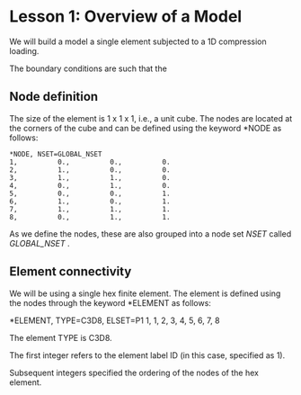# Lesson 1: Overview of a Model

We will build a model a single element subjected to a 1D compression loading.

The boundary conditions are such that the 


## Node definition

The size of the element is 1 x 1 x 1, i.e., a unit cube. The nodes are located at the corners of the cube and can be defined using the keyword *NODE as follows:

	*NODE, NSET=GLOBAL_NSET
	1,          0.,          0.,          0.
	2,          1.,          0.,          0.
	3,          1.,          1.,          0.
	4,          0.,          1.,          0.
	5,          0.,          0.,          1.
	6,          1.,          0.,          1.
	7,          1.,          1.,          1.
	8,          0.,          1.,          1.

As we define the nodes, these are also grouped into a node set <em> NSET </em> called <em> GLOBAL_NSET </em>.

## Element connectivity

We will be using a single hex finite element. The element is defined using the nodes through the keyword *ELEMENT as follows:

*ELEMENT, TYPE=C3D8, ELSET=P1
1,      1,      2,      3,      4,      5,      6,      7,      8

The element TYPE is C3D8. 

The first integer refers to the element label ID (in this case, specified as 1). 

Subsequent integers specified the ordering of the nodes of the hex element. 


